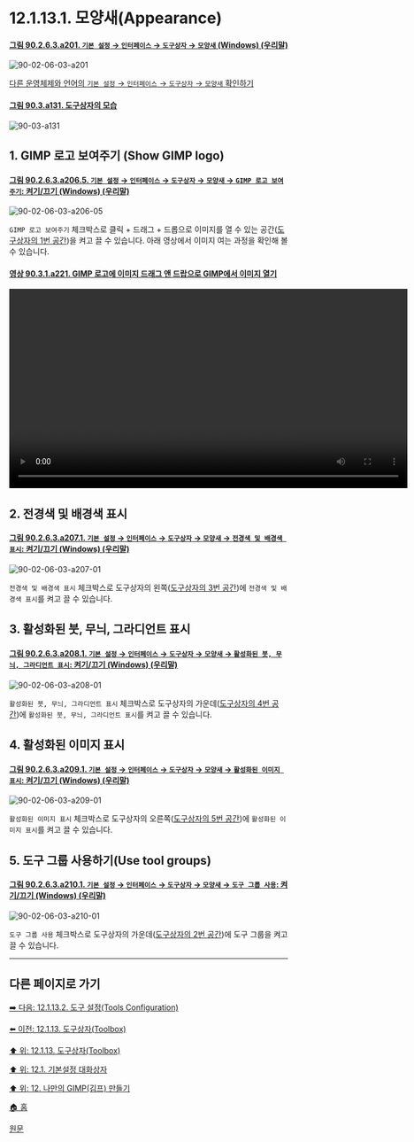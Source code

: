 # 12.1.13.1. 모양새(Appearance)

<a id="90-02-06-03-a201"></a>

#### [그림 90.2.6.3.a201. `기본 설정` → `인터페이스` → `도구상자` → `모양새` (Windows) (우리말)](./90-02-06-03-toolbox.md#90-02-06-03-a201)
![90-02-06-03-a201](https://github.com/wonder13662/gimp/assets/15767104/761e1ee7-aa5f-423c-97dc-6cd6c55c6965)

[다른 운영체제와 언어의 `기본 설정` → `인터페이스` → `도구상자` → `모양새` 확인하기](./90-02-06-03-toolbox.md#90-02-06-03-a202)

<a id="90-03-a131"></a>

#### [그림 90.3.a131. 도구상자의 모습](./90-03-00-toolbox.md#90-03-a131)
![90-03-a131](https://github.com/wonder13662/gimp/assets/15767104/c38380c7-a72b-42cd-9848-78f431c329f5)

## 1. GIMP 로고 보여주기 (Show GIMP logo)

<a id="90-02-06-03-a206-05"></a>

#### [그림 90.2.6.3.a206.5. `기본 설정` → `인터페이스` → `도구상자` → `모양새` → `GIMP 로고 보여주기`: 켜기/끄기 (Windows) (우리말)](./90-02-06-03-toolbox.md#90-02-06-03-a206-05)
![90-02-06-03-a206-05](https://github.com/wonder13662/gimp/assets/15767104/0dade199-2ae2-462c-98ef-1f49b7aff03d)

`GIMP 로고 보여주기` 체크박스로 클릭 + 드래그 + 드롭으로 이미지를 열 수 있는 공간([도구상자의 1번 공간](./12-01-13-01-appearance.md#90-03-a131))을 켜고 끌 수 있습니다. 아래 영상에서 이미지 여는 과정을 확인해 볼 수 있습니다.

<a id="90-03-01-a221"></a>

#### [영상 90.3.1.a221. GIMP 로고에 이미지 드래그 앤 드랍으로 GIMP에서 이미지 열기](./90-03-01-gimp_logo.md#90-03-01-a221)
<video controls="controls" width="720" src="https://github.com/wonder13662/gimp/assets/15767104/246a2a2d-0d6e-4177-944a-ec4718341c12"></video>

## 2. 전경색 및 배경색 표시

<a id="90-02-06-03-a207-01"></a>

#### [그림 90.2.6.3.a207.1. `기본 설정` → `인터페이스` → `도구상자` → `모양새` → `전경색 및 배경색 표시`: 켜기/끄기 (Windows) (우리말)](./90-02-06-03-toolbox.md#90-02-06-03-a207-01)
![90-02-06-03-a207-01](https://github.com/wonder13662/gimp/assets/15767104/eda57f6d-e5c7-4b94-b45f-8a23204da31b)

`전경색 및 배경색 표시` 체크박스로 도구상자의 왼쪽([도구상자의 3번 공간](./12-01-13-01-appearance.md#90-03-a131))에 `전경색 및 배경색 표시`를 켜고 끌 수 있습니다.

## 3. 활성화된 붓, 무늬, 그라디언트 표시

<a id="90-02-06-03-a208-01"></a>

#### [그림 90.2.6.3.a208.1. `기본 설정` → `인터페이스` → `도구상자` → `모양새` → `활성화된 붓, 무늬, 그라디언트 표시`: 켜기/끄기 (Windows) (우리말)](./90-02-06-03-toolbox.md#90-02-06-03-a208-01)
![90-02-06-03-a208-01](https://github.com/wonder13662/gimp/assets/15767104/88822ba1-e8ae-4826-9784-8b1baf9f8616)

`활성화된 붓, 무늬, 그라디언트 표시` 체크박스로 도구상자의 가운데([도구상자의 4번 공간](./12-01-13-01-appearance.md#90-03-a131))에 `활성화된 붓, 무늬, 그라디언트 표시`를 켜고 끌 수 있습니다.

## 4. 활성화된 이미지 표시

<a id="90-02-06-03-a209-01"></a>

#### [그림 90.2.6.3.a209.1. `기본 설정` → `인터페이스` → `도구상자` → `모양새` → `활성화된 이미지 표시`: 켜기/끄기 (Windows) (우리말)](./90-02-06-03-toolbox.md#90-02-06-03-a209-01)
![90-02-06-03-a209-01](https://github.com/wonder13662/gimp/assets/15767104/df6a9baa-c298-47f5-9431-f852e6b404d6)

`활성화된 이미지 표시` 체크박스로 도구상자의 오른쪽([도구상자의 5번 공간](./12-01-13-01-appearance.md#90-03-a131))에 `활성화된 이미지 표시`를 켜고 끌 수 있습니다.

## 5. 도구 그룹 사용하기(Use tool groups)

<a id="90-02-06-03-a210-01"></a>

#### [그림 90.2.6.3.a210.1. `기본 설정` → `인터페이스` → `도구상자` → `모양새` → `도구 그룹 사용`: 켜기/끄기 (Windows) (우리말)](./90-02-06-03-toolbox.md#90-02-06-03-a210-01)
![90-02-06-03-a210-01](https://github.com/wonder13662/gimp/assets/15767104/fdf1390e-8152-4e85-805a-93176dc61fb9)

`도구 그룹 사용` 체크박스로 도구상자의 가운데([도구상자의 2번 공간](./12-01-13-01-appearance.md#90-03-a131))에 도구 그룹을 켜고 끌 수 있습니다.

***

## 다른 페이지로 가기

[➡️ 다음: 12.1.13.2. 도구 설정(Tools Configuration)](./12-01-13-02-tools_configuration.md)

[⬅️ 이전: 12.1.13. 도구상자(Toolbox)](./12-01-13-00-toolbox.md)

[⬆️ 위: 12.1.13. 도구상자(Toolbox)](./12-01-13-00-toolbox.md)

[⬆️ 위: 12.1. 기본설정 대화상자](./12-01-00-preference-dialog.md)

[⬆️ 위: 12. 나만의 GIMP(김프) 만들기](./12-00-enrich-my-gimp.md)

[🏠 홈](./00-home.md)

[원문](https://docs.gimp.org/2.10/ko/gimp-pimping.html#gimp-prefs-icon-theme)
